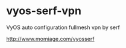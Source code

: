 vyos-serf-vpn
=============

VyOS auto configuration fullmesh vpn by serf

http://www.momiage.com/vyosserf
